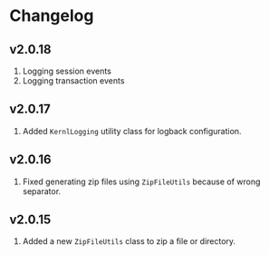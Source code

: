 # Changelog

## v2.0.18

1. Logging session events
2. Logging transaction events

## v2.0.17

1. Added `KernlLogging` utility class for logback configuration.

## v2.0.16

1. Fixed generating zip files using `ZipFileUtils` because of wrong separator.

## v2.0.15

1. Added a new `ZipFileUtils` class to zip a file or directory.